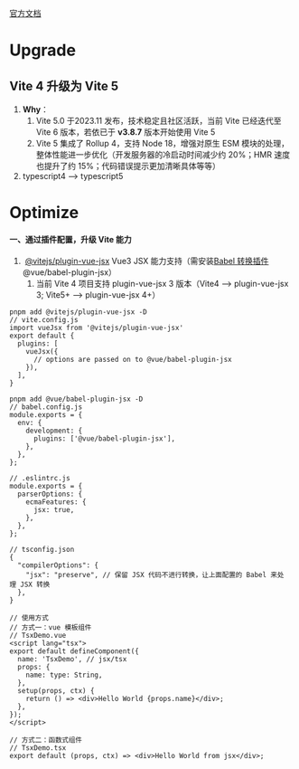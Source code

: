 [官方文档](https://cn.vitejs.dev/)

# Upgrade
## Vite 4 升级为 Vite 5
1. **Why**：
	1. Vite 5.0 于2023.11 发布，技术稳定且社区活跃，当前 Vite 已经迭代至 Vite 6 版本，若依已于 **v3.8.7** 版本开始使用 Vite 5
	2. Vite 5 集成了 Rollup 4，支持 Node 18，增强对原生 ESM 模块的处理，整体性能进一步优化（开发服务器的冷启动时间减少约 20%；HMR 速度也提升了约 15%；代码错误提示更加清晰具体等等）
2. typescript4 —> typescript5


# Optimize
#### 一、通过插件配置，升级 Vite 能力
1.  [@vitejs/plugin-vue-jsx](https://github.com/vitejs/vite-plugin-vue/tree/main/packages/plugin-vue-jsx) Vue3 JSX 能力支持（需安装[Babel 转换插件](https://github.com/vuejs/babel-plugin-jsx/blob/main/packages/babel-plugin-jsx/README-zh_CN.md) @vue/babel-plugin-jsx）
	1. 当前 Vite 4 项目支持 plugin-vue-jsx 3 版本（Vite4 —> plugin-vue-jsx 3; Vite5+ —> plugin-vue-jsx 4+）
```
pnpm add @vitejs/plugin-vue-jsx -D
// vite.config.js
import vueJsx from '@vitejs/plugin-vue-jsx'
export default {
  plugins: [
    vueJsx({
      // options are passed on to @vue/babel-plugin-jsx
    }),
  ],
}

pnpm add @vue/babel-plugin-jsx -D
// babel.config.js
module.exports = {
  env: {
    development: {
      plugins: ['@vue/babel-plugin-jsx'],
    },
  },
};

// .eslintrc.js
module.exports = {
  parserOptions: {
    ecmaFeatures: {
      jsx: true,
    },
  },
};

// tsconfig.json
{
  "compilerOptions": {
    "jsx": "preserve", // 保留 JSX 代码不进行转换，让上面配置的 Babel 来处理 JSX 转换
  },
}

// 使用方式
// 方式一：vue 模板组件
// TsxDemo.vue
<script lang="tsx">
export default defineComponent({
  name: 'TsxDemo', // jsx/tsx
  props: {
    name: type: String,
  },
  setup(props, ctx) {
    return () => <div>Hello World {props.name}</div>;
  },
});
</script>

// 方式二：函数式组件
// TsxDemo.tsx
export default (props, ctx) => <div>Hello World from jsx</div>;
```


